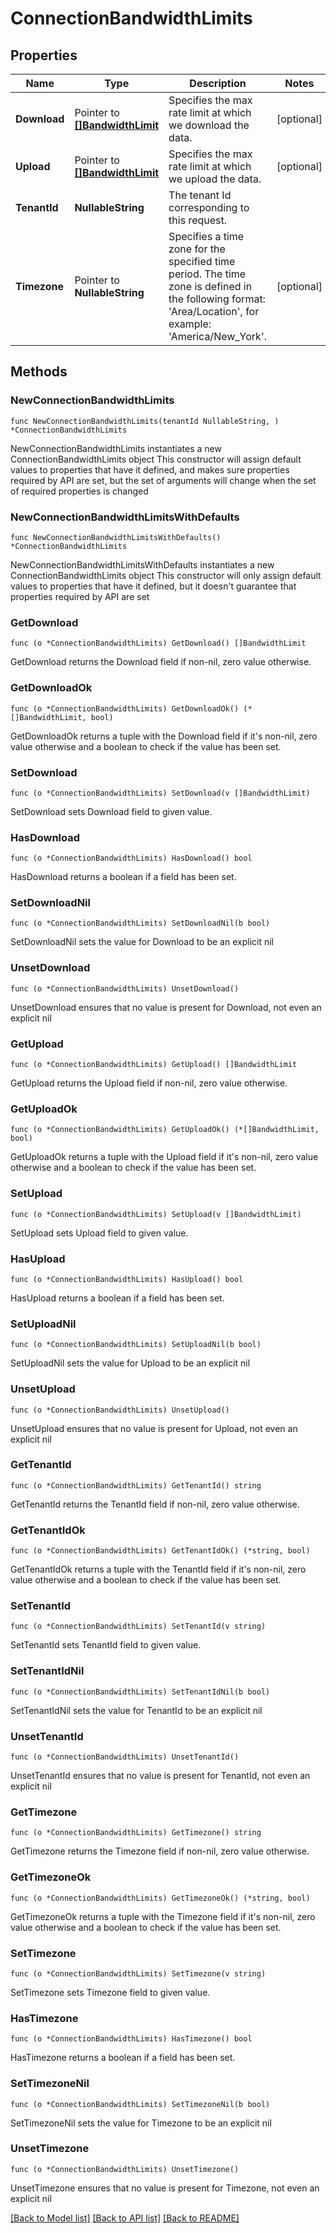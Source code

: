 # ConnectionBandwidthLimits

## Properties

Name | Type | Description | Notes
------------ | ------------- | ------------- | -------------
**Download** | Pointer to [**[]BandwidthLimit**](BandwidthLimit.md) | Specifies the max rate limit at which we download the data. | [optional] 
**Upload** | Pointer to [**[]BandwidthLimit**](BandwidthLimit.md) | Specifies the max rate limit at which we upload the data. | [optional] 
**TenantId** | **NullableString** | The tenant Id corresponding to this request. | 
**Timezone** | Pointer to **NullableString** | Specifies a time zone for the specified time period. The time zone is defined in the following format: &#39;Area/Location&#39;, for example: &#39;America/New_York&#39;. | [optional] 

## Methods

### NewConnectionBandwidthLimits

`func NewConnectionBandwidthLimits(tenantId NullableString, ) *ConnectionBandwidthLimits`

NewConnectionBandwidthLimits instantiates a new ConnectionBandwidthLimits object
This constructor will assign default values to properties that have it defined,
and makes sure properties required by API are set, but the set of arguments
will change when the set of required properties is changed

### NewConnectionBandwidthLimitsWithDefaults

`func NewConnectionBandwidthLimitsWithDefaults() *ConnectionBandwidthLimits`

NewConnectionBandwidthLimitsWithDefaults instantiates a new ConnectionBandwidthLimits object
This constructor will only assign default values to properties that have it defined,
but it doesn't guarantee that properties required by API are set

### GetDownload

`func (o *ConnectionBandwidthLimits) GetDownload() []BandwidthLimit`

GetDownload returns the Download field if non-nil, zero value otherwise.

### GetDownloadOk

`func (o *ConnectionBandwidthLimits) GetDownloadOk() (*[]BandwidthLimit, bool)`

GetDownloadOk returns a tuple with the Download field if it's non-nil, zero value otherwise
and a boolean to check if the value has been set.

### SetDownload

`func (o *ConnectionBandwidthLimits) SetDownload(v []BandwidthLimit)`

SetDownload sets Download field to given value.

### HasDownload

`func (o *ConnectionBandwidthLimits) HasDownload() bool`

HasDownload returns a boolean if a field has been set.

### SetDownloadNil

`func (o *ConnectionBandwidthLimits) SetDownloadNil(b bool)`

 SetDownloadNil sets the value for Download to be an explicit nil

### UnsetDownload
`func (o *ConnectionBandwidthLimits) UnsetDownload()`

UnsetDownload ensures that no value is present for Download, not even an explicit nil
### GetUpload

`func (o *ConnectionBandwidthLimits) GetUpload() []BandwidthLimit`

GetUpload returns the Upload field if non-nil, zero value otherwise.

### GetUploadOk

`func (o *ConnectionBandwidthLimits) GetUploadOk() (*[]BandwidthLimit, bool)`

GetUploadOk returns a tuple with the Upload field if it's non-nil, zero value otherwise
and a boolean to check if the value has been set.

### SetUpload

`func (o *ConnectionBandwidthLimits) SetUpload(v []BandwidthLimit)`

SetUpload sets Upload field to given value.

### HasUpload

`func (o *ConnectionBandwidthLimits) HasUpload() bool`

HasUpload returns a boolean if a field has been set.

### SetUploadNil

`func (o *ConnectionBandwidthLimits) SetUploadNil(b bool)`

 SetUploadNil sets the value for Upload to be an explicit nil

### UnsetUpload
`func (o *ConnectionBandwidthLimits) UnsetUpload()`

UnsetUpload ensures that no value is present for Upload, not even an explicit nil
### GetTenantId

`func (o *ConnectionBandwidthLimits) GetTenantId() string`

GetTenantId returns the TenantId field if non-nil, zero value otherwise.

### GetTenantIdOk

`func (o *ConnectionBandwidthLimits) GetTenantIdOk() (*string, bool)`

GetTenantIdOk returns a tuple with the TenantId field if it's non-nil, zero value otherwise
and a boolean to check if the value has been set.

### SetTenantId

`func (o *ConnectionBandwidthLimits) SetTenantId(v string)`

SetTenantId sets TenantId field to given value.


### SetTenantIdNil

`func (o *ConnectionBandwidthLimits) SetTenantIdNil(b bool)`

 SetTenantIdNil sets the value for TenantId to be an explicit nil

### UnsetTenantId
`func (o *ConnectionBandwidthLimits) UnsetTenantId()`

UnsetTenantId ensures that no value is present for TenantId, not even an explicit nil
### GetTimezone

`func (o *ConnectionBandwidthLimits) GetTimezone() string`

GetTimezone returns the Timezone field if non-nil, zero value otherwise.

### GetTimezoneOk

`func (o *ConnectionBandwidthLimits) GetTimezoneOk() (*string, bool)`

GetTimezoneOk returns a tuple with the Timezone field if it's non-nil, zero value otherwise
and a boolean to check if the value has been set.

### SetTimezone

`func (o *ConnectionBandwidthLimits) SetTimezone(v string)`

SetTimezone sets Timezone field to given value.

### HasTimezone

`func (o *ConnectionBandwidthLimits) HasTimezone() bool`

HasTimezone returns a boolean if a field has been set.

### SetTimezoneNil

`func (o *ConnectionBandwidthLimits) SetTimezoneNil(b bool)`

 SetTimezoneNil sets the value for Timezone to be an explicit nil

### UnsetTimezone
`func (o *ConnectionBandwidthLimits) UnsetTimezone()`

UnsetTimezone ensures that no value is present for Timezone, not even an explicit nil

[[Back to Model list]](../README.md#documentation-for-models) [[Back to API list]](../README.md#documentation-for-api-endpoints) [[Back to README]](../README.md)


